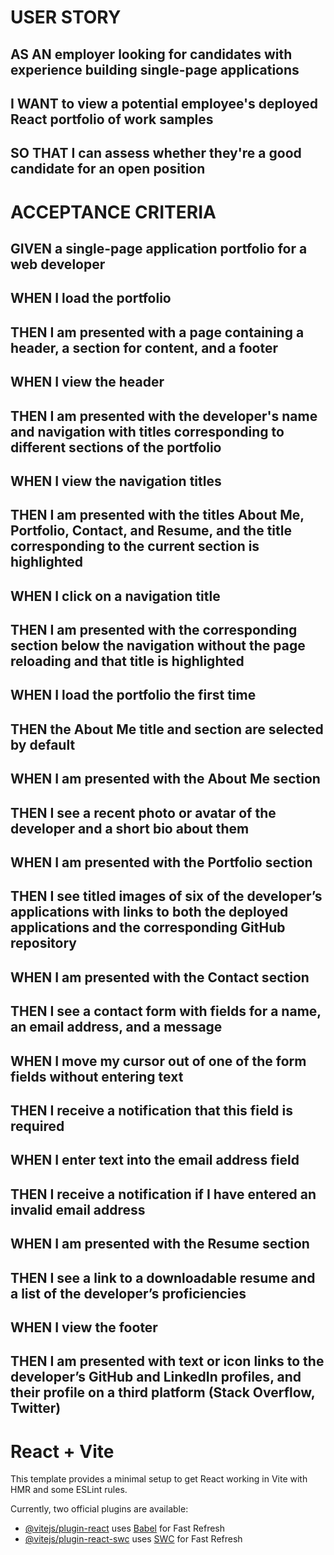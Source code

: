# USER STORY
## AS AN employer looking for candidates with experience building single-page applications
## I WANT to view a potential employee's deployed React portfolio of work samples
## SO THAT I can assess whether they're a good candidate for an open position

# ACCEPTANCE CRITERIA

## GIVEN a single-page application portfolio for a web developer
## WHEN I load the portfolio
## THEN I am presented with a page containing a header, a section for content, and a footer
## WHEN I view the header
## THEN I am presented with the developer's name and navigation with titles corresponding to different sections of the portfolio
## WHEN I view the navigation titles
## THEN I am presented with the titles About Me, Portfolio, Contact, and Resume, and the title corresponding to the current section is highlighted
## WHEN I click on a navigation title
## THEN I am presented with the corresponding section below the navigation without the page reloading and that title is highlighted
## WHEN I load the portfolio the first time
## THEN the About Me title and section are selected by default
## WHEN I am presented with the About Me section
## THEN I see a recent photo or avatar of the developer and a short bio about them
## WHEN I am presented with the Portfolio section
## THEN I see titled images of six of the developer’s applications with links to both the deployed applications and the corresponding GitHub repository
## WHEN I am presented with the Contact section
## THEN I see a contact form with fields for a name, an email address, and a message
## WHEN I move my cursor out of one of the form fields without entering text
## THEN I receive a notification that this field is required
## WHEN I enter text into the email address field
## THEN I receive a notification if I have entered an invalid email address
## WHEN I am presented with the Resume section
## THEN I see a link to a downloadable resume and a list of the developer’s proficiencies
## WHEN I view the footer
## THEN I am presented with text or icon links to the developer’s GitHub and LinkedIn profiles, and their profile on a third platform (Stack Overflow, Twitter) 





# React + Vite

This template provides a minimal setup to get React working in Vite with HMR and some ESLint rules.

Currently, two official plugins are available:

- [@vitejs/plugin-react](https://github.com/vitejs/vite-plugin-react/blob/main/packages/plugin-react/README.md) uses [Babel](https://babeljs.io/) for Fast Refresh
- [@vitejs/plugin-react-swc](https://github.com/vitejs/vite-plugin-react-swc) uses [SWC](https://swc.rs/) for Fast Refresh
